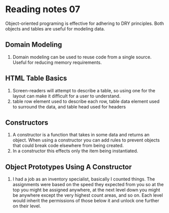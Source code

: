 # Reading notes 07

Object-oriented programing is effective for adhering to DRY principles. Both objects and tables are useful for modeling data.

## Domain Modeling

1. Domain modeling can be used to reuse code from a single source. Useful for reducing memory requirements.

## HTML Table Basics

1. Screen-readers will attempt to describe a table, so using one for the layout can make it difficult for a user to understand.
2. <tr> table row element used to describe each row, <td> table data element used to surround the data, and <th> table head used for headers

## Constructors

1. A constructor is a function that takes in some data and returns an object. When using a constructor you can add rules to prevent objects that could break code elsewhere from being created.
2. In a constructor this effects only the item being instantiated.

## Object Prototypes Using A Constructor

1. I had a job as an inventory specialist, basically I counted things. The assignments were based on the speed they expected from you so at the top you might be assigned anywhere, at the next level down you might be anywhere except the very highest count areas, and so on. Each level would inherit the permissions of those below it and unlock one further on their level.
